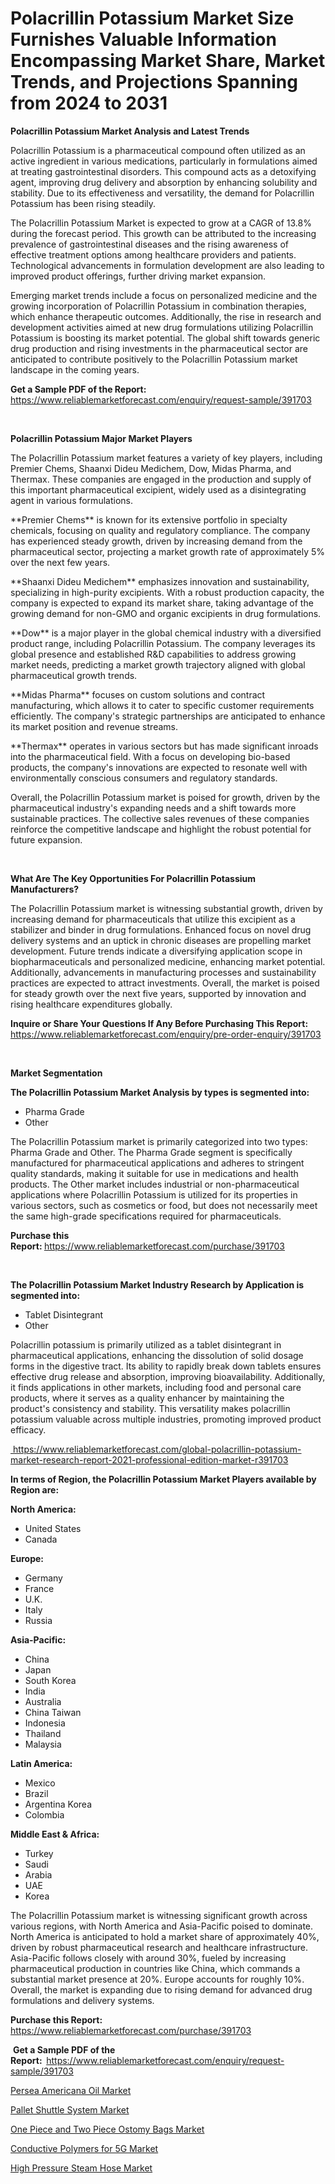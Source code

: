 <p><h1>Polacrillin Potassium Market Size Furnishes Valuable Information Encompassing Market Share, Market Trends, and Projections Spanning from 2024 to 2031</h1></p><p><strong>Polacrillin Potassium Market Analysis and Latest Trends</strong></p>
<p><p>Polacrillin Potassium is a pharmaceutical compound often utilized as an active ingredient in various medications, particularly in formulations aimed at treating gastrointestinal disorders. This compound acts as a detoxifying agent, improving drug delivery and absorption by enhancing solubility and stability. Due to its effectiveness and versatility, the demand for Polacrillin Potassium has been rising steadily.</p><p>The Polacrillin Potassium Market is expected to grow at a CAGR of 13.8% during the forecast period. This growth can be attributed to the increasing prevalence of gastrointestinal diseases and the rising awareness of effective treatment options among healthcare providers and patients. Technological advancements in formulation development are also leading to improved product offerings, further driving market expansion.</p><p>Emerging market trends include a focus on personalized medicine and the growing incorporation of Polacrillin Potassium in combination therapies, which enhance therapeutic outcomes. Additionally, the rise in research and development activities aimed at new drug formulations utilizing Polacrillin Potassium is boosting its market potential. The global shift towards generic drug production and rising investments in the pharmaceutical sector are anticipated to contribute positively to the Polacrillin Potassium market landscape in the coming years.</p></p>
<p><strong>Get a Sample PDF of the Report:&nbsp;</strong> <a href="https://www.reliablemarketforecast.com/enquiry/request-sample/391703?utm_campaign=1108&utm_medium=2&utm_source=Github&utm_content=ia&utm_term=26102024&utm_id=polacrillin-potassium">https://www.reliablemarketforecast.com/enquiry/request-sample/391703</a></p>
<p>&nbsp;</p>
<p><strong>Polacrillin Potassium Major Market Players</strong></p>
<p><p>The Polacrillin Potassium market features a variety of key players, including Premier Chems, Shaanxi Dideu Medichem, Dow, Midas Pharma, and Thermax. These companies are engaged in the production and supply of this important pharmaceutical excipient, widely used as a disintegrating agent in various formulations.</p><p>**Premier Chems** is known for its extensive portfolio in specialty chemicals, focusing on quality and regulatory compliance. The company has experienced steady growth, driven by increasing demand from the pharmaceutical sector, projecting a market growth rate of approximately 5% over the next few years.</p><p>**Shaanxi Dideu Medichem** emphasizes innovation and sustainability, specializing in high-purity excipients. With a robust production capacity, the company is expected to expand its market share, taking advantage of the growing demand for non-GMO and organic excipients in drug formulations.</p><p>**Dow** is a major player in the global chemical industry with a diversified product range, including Polacrillin Potassium. The company leverages its global presence and established R&D capabilities to address growing market needs, predicting a market growth trajectory aligned with global pharmaceutical growth trends.</p><p>**Midas Pharma** focuses on custom solutions and contract manufacturing, which allows it to cater to specific customer requirements efficiently. The company's strategic partnerships are anticipated to enhance its market position and revenue streams.</p><p>**Thermax** operates in various sectors but has made significant inroads into the pharmaceutical field. With a focus on developing bio-based products, the company's innovations are expected to resonate well with environmentally conscious consumers and regulatory standards.</p><p>Overall, the Polacrillin Potassium market is poised for growth, driven by the pharmaceutical industry's expanding needs and a shift towards more sustainable practices. The collective sales revenues of these companies reinforce the competitive landscape and highlight the robust potential for future expansion.</p></p>
<p>&nbsp;</p>
<p><strong>What Are The Key Opportunities For Polacrillin Potassium Manufacturers?</strong></p>
<p><p>The Polacrillin Potassium market is witnessing substantial growth, driven by increasing demand for pharmaceuticals that utilize this excipient as a stabilizer and binder in drug formulations. Enhanced focus on novel drug delivery systems and an uptick in chronic diseases are propelling market development. Future trends indicate a diversifying application scope in biopharmaceuticals and personalized medicine, enhancing market potential. Additionally, advancements in manufacturing processes and sustainability practices are expected to attract investments. Overall, the market is poised for steady growth over the next five years, supported by innovation and rising healthcare expenditures globally.</p></p>
<p><strong>Inquire or Share Your Questions If Any Before Purchasing This Report:</strong> <a href="https://www.reliablemarketforecast.com/enquiry/pre-order-enquiry/391703?utm_campaign=1108&utm_medium=2&utm_source=Github&utm_content=ia&utm_term=26102024&utm_id=polacrillin-potassium">https://www.reliablemarketforecast.com/enquiry/pre-order-enquiry/391703</a></p>
<p>&nbsp;</p>
<p><strong>Market Segmentation</strong></p>
<p><strong>The Polacrillin Potassium Market Analysis by types is segmented into:</strong></p>
<p><ul><li>Pharma Grade</li><li>Other</li></ul></p>
<p><p>The Polacrillin Potassium market is primarily categorized into two types: Pharma Grade and Other. The Pharma Grade segment is specifically manufactured for pharmaceutical applications and adheres to stringent quality standards, making it suitable for use in medications and health products. The Other market includes industrial or non-pharmaceutical applications where Polacrillin Potassium is utilized for its properties in various sectors, such as cosmetics or food, but does not necessarily meet the same high-grade specifications required for pharmaceuticals.</p></p>
<p><strong>Purchase this Report:&nbsp;</strong><a href="https://www.reliablemarketforecast.com/purchase/391703?utm_campaign=1108&utm_medium=2&utm_source=Github&utm_content=ia&utm_term=26102024&utm_id=polacrillin-potassium">https://www.reliablemarketforecast.com/purchase/391703</a></p>
<p>&nbsp;</p>
<p><strong>The Polacrillin Potassium Market Industry Research by Application is segmented into:</strong></p>
<p><ul><li>Tablet Disintegrant</li><li>Other</li></ul></p>
<p><p>Polacrillin potassium is primarily utilized as a tablet disintegrant in pharmaceutical applications, enhancing the dissolution of solid dosage forms in the digestive tract. Its ability to rapidly break down tablets ensures effective drug release and absorption, improving bioavailability. Additionally, it finds applications in other markets, including food and personal care products, where it serves as a quality enhancer by maintaining the product's consistency and stability. This versatility makes polacrillin potassium valuable across multiple industries, promoting improved product efficacy.</p></p>
<p><a href="https://www.reliablemarketforecast.com/global-polacrillin-potassium-market-research-report-2021-professional-edition-market-r391703?utm_campaign=1108&utm_medium=2&utm_source=Github&utm_content=ia&utm_term=26102024&utm_id=polacrillin-potassium">&nbsp;https://www.reliablemarketforecast.com/global-polacrillin-potassium-market-research-report-2021-professional-edition-market-r391703</a></p>
<p><strong>In terms of Region, the Polacrillin Potassium Market Players available by Region are:</strong></p>
<p>
    <p> <strong> North America: </strong>
        <ul>
            <li>United States</li>
            <li>Canada</li>
        </ul>
        </p> 
    <p> <strong> Europe: </strong>
        <ul>
            <li>Germany</li>
            <li>France</li>
            <li>U.K.</li>
            <li>Italy</li>
            <li>Russia</li>
        </ul>
        </p> 
    <p> <strong> Asia-Pacific: </strong>
        <ul>
            <li>China</li>
            <li>Japan</li>
            <li>South Korea</li>
            <li>India</li>
            <li>Australia</li>
            <li>China Taiwan</li>
            <li>Indonesia</li>
            <li>Thailand</li>
            <li>Malaysia</li>
        </ul>
        </p> 
    <p> <strong> Latin America: </strong>
        <ul>
            <li>Mexico</li>
            <li>Brazil</li>
            <li>Argentina Korea</li>
            <li>Colombia</li>
        </ul>
        </p> 
    <p> <strong> Middle East & Africa: </strong>
        <ul>
            <li>Turkey</li>
            <li>Saudi</li>
            <li>Arabia</li>
            <li>UAE</li>
            <li>Korea</li>
        </ul>
    </p>
    </p>
<p><p>The Polacrillin Potassium market is witnessing significant growth across various regions, with North America and Asia-Pacific poised to dominate. North America is anticipated to hold a market share of approximately 40%, driven by robust pharmaceutical research and healthcare infrastructure. Asia-Pacific follows closely with around 30%, fueled by increasing pharmaceutical production in countries like China, which commands a substantial market presence at 20%. Europe accounts for roughly 10%. Overall, the market is expanding due to rising demand for advanced drug formulations and delivery systems.</p></p>
<p><strong>Purchase this Report: </strong><a href="https://www.reliablemarketforecast.com/purchase/391703?utm_campaign=1108&utm_medium=2&utm_source=Github&utm_content=ia&utm_term=26102024&utm_id=polacrillin-potassium">https://www.reliablemarketforecast.com/purchase/391703</a></p>
<p>&nbsp;<strong>Get a Sample PDF of the Report:&nbsp;&nbsp;</strong><a href="https://www.reliablemarketforecast.com/enquiry/request-sample/391703?utm_campaign=1108&utm_medium=2&utm_source=Github&utm_content=ia&utm_term=26102024&utm_id=polacrillin-potassium">https://www.reliablemarketforecast.com/enquiry/request-sample/391703</a></p>
<p><strong></strong></p>
<p><p><a href="https://github.com/nekolalrclippo/Market-Research-Report-List-1/blob/main/persea-americana-oil-market.md?utm_campaign=1108&utm_medium=2&utm_source=Github&utm_content=ia&utm_term=26102024&utm_id=polacrillin-potassium">Persea Americana Oil Market</a></p><p><a href="https://issuu.com/reportprime-2/docs/pallet-shuttle-system-market-size-2_fb359800c6f28d?utm_campaign=1108&utm_medium=2&utm_source=Github&utm_content=ia&utm_term=26102024&utm_id=polacrillin-potassium">Pallet Shuttle System Market</a></p><p><a href="https://www.linkedin.com/pulse/disruption-innovation-one-piece-two-ostomy-bags-industry-c7kic?utm_campaign=1108&utm_medium=2&utm_source=Github&utm_content=ia&utm_term=26102024&utm_id=polacrillin-potassium">One Piece and Two Piece Ostomy Bags Market</a></p><p><a href="https://github.com/cecilebbruhter/Market-Research-Report-List-1/blob/main/conductive-polymers-for-5g-market.md?utm_campaign=1108&utm_medium=2&utm_source=Github&utm_content=ia&utm_term=26102024&utm_id=polacrillin-potassium">Conductive Polymers for 5G Market</a></p><p><a href="https://issuu.com/reportprime-2/docs/high-pressure-steam-hose-market-siz_670d0e0325fcf7?utm_campaign=1108&utm_medium=2&utm_source=Github&utm_content=ia&utm_term=26102024&utm_id=polacrillin-potassium">High Pressure Steam Hose Market</a></p></p>